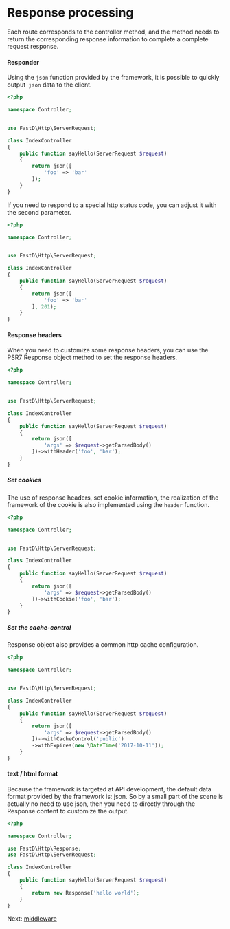 # Response processing

Each route corresponds to the controller method, and the method needs to return the corresponding response information to complete a complete request response.

#### Responder

Using the `json` function provided by the framework, it is possible to quickly output` json` data to the client.

```php
<?php

namespace Controller;


use FastD\Http\ServerRequest;

class IndexController
{
    public function sayHello(ServerRequest $request)
    {
        return json([
            'foo' => 'bar'
        ]);
    }
}
```

If you need to respond to a special http status code, you can adjust it with the second parameter.

```php
<?php

namespace Controller;


use FastD\Http\ServerRequest;

class IndexController
{
    public function sayHello(ServerRequest $request)
    {
        return json([
            'foo' => 'bar'
        ], 201);
    }
}
```

#### Response headers

When you need to customize some response headers, you can use the PSR7 Response object method to set the response headers.

```php
<?php

namespace Controller;


use FastD\Http\ServerRequest;

class IndexController
{
    public function sayHello(ServerRequest $request)
    {
        return json([
            'args' => $request->getParsedBody()
        ])->withHeader('foo', 'bar');
    }
}
```

##### Set cookies

The use of response headers, set cookie information, the realization of the framework of the cookie is also implemented using the `header` function.

```php
<?php

namespace Controller;


use FastD\Http\ServerRequest;

class IndexController
{
    public function sayHello(ServerRequest $request)
    {
        return json([
            'args' => $request->getParsedBody()
        ])->withCookie('foo', 'bar');
    }
}
``` 

##### Set the cache-control

Response object also provides a common http cache configuration.

```php
<?php

namespace Controller;


use FastD\Http\ServerRequest;

class IndexController
{
    public function sayHello(ServerRequest $request)
    {
        return json([
            'args' => $request->getParsedBody()
        ])->withCacheControl('public')
        ->withExpires(new \DateTime('2017-10-11'));
    }
}
```

#### text / html format

Because the framework is targeted at API development, the default data format provided by the framework is: json. So by a small part of the scene is actually no need to use json, then you need to directly through the Response content to customize the output.

```php
<?php

namespace Controller;

use FastD\Http\Response;
use FastD\Http\ServerRequest;

class IndexController
{
    public function sayHello(ServerRequest $request)
    {
        return new Response('hello world');
    }
}
```

Next: [middleware](en-us/3.2/basic/2-5-middleware.md)